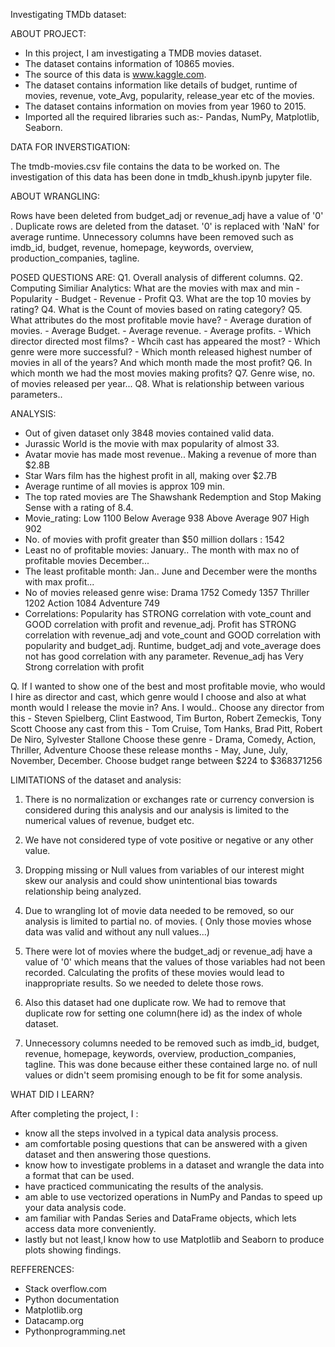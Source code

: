 Investigating TMDb dataset:

ABOUT PROJECT:

  -  In this project, I am investigating a TMDB movies dataset. 
  -  The dataset contains information of 10865 movies.
  -  The source of this data is www.kaggle.com. 
  -  The dataset contains information like details of budget, runtime of movies, revenue, vote_Avg, popularity, release_year etc of the movies.
  -  The dataset contains information on movies from year 1960 to 2015.
  -  Imported all the required libraries such as:-
     Pandas, NumPy, Matplotlib, Seaborn.



DATA FOR INVERSTIGATION:

The tmdb-movies.csv file contains the data to be worked on. 
The investigation of this data has been done in tmdb_khush.ipynb jupyter file.



ABOUT WRANGLING:

Rows have been deleted from budget_adj or revenue_adj have a value of '0' .
Duplicate rows are deleted from the dataset.
'0' is replaced with 'NaN' for average runtime.
Unnecessory columns have been removed such as imdb_id, budget, revenue, homepage, keywords, overview, production_companies, tagline.



POSED QUESTIONS ARE:
Q1. Overall analysis of different columns.
Q2. Computing Similiar Analytics: What are the movies with max and min
        - Popularity
        - Budget
        - Revenue
        - Profit
Q3. What are the top 10 movies by rating?
Q4. What is the Count of movies based on rating category?
Q5. What attributes do the most profitable movie have?
         -   Average duration of movies.
         -   Average Budget.
         -   Average revenue.
         -   Average profits.
         -   Which director directed most films?
         -   Whcih cast has appeared the most?
         -   Which genre were more successful?
         -   Which month released highest number of movies in all of the years? And which month made the most profit?
Q6. In which month we had the most movies making profits?
Q7. Genre wise, no. of movies released per year...
Q8. What is relationship between various parameters..



ANALYSIS:

* Out of given dataset only 3848 movies contained valid data.
* Jurassic World is the movie with max popularity of almost 33.
* Avatar movie has made most revenue.. Making a revenue of more than $2.8B
* Star Wars film has the highest profit in all, making over $2.7B
* Average runtime of all movies is approx 109 min.
* The top rated movies are The Shawshank Redemption and Stop Making Sense with a rating of 8.4.
* Movie_rating:
    Low 1100
    Below Average 938
    Above Average 907
    High 902
* No. of movies with profit greater than $50 million dollars : 1542
* Least no of profitable movies: January.. The month with max no of profitable movies December...
* The least profitable month: Jan..  June and December were the months with max profit...
* No of movies released genre wise:
     Drama 1752
     Comedy 1357
     Thriller 1202
     Action 1084
     Adventure 749
* Correlations:
    Popularity has STRONG correlation with vote_count and GOOD correlation with profit and revenue_adj.
    Profit has STRONG correlation with revenue_adj and vote_count and GOOD correlation with popularity and budget_adj.
    Runtime, budget_adj and vote_average does not has good correlation with any parameter.
    Revenue_adj has Very Strong correlation with profit

Q. If I wanted to show one of the best and most profitable movie, who would I hire as director and cast, which genre would I choose and also at what month would I release the movie in?
Ans. I would..
          Choose any director from this - Steven Spielberg, Clint Eastwood, Tim Burton, Robert Zemeckis, Tony Scott
          Choose any cast from this - Tom Cruise, Tom Hanks, Brad Pitt, Robert De Niro, Sylvester Stallone
          Choose these genre - Drama, Comedy, Action, Thriller, Adventure
          Choose these release months - May, June, July, November, December.
          Choose budget range between $224 to  $368371256




LIMITATIONS of the dataset and analysis:

1. There is no normalization or exchanges rate or currency conversion is considered during this analysis and our analysis is limited to the numerical values of revenue, budget etc.

2. We have not considered type of vote positive or negative or any other value.

3. Dropping missing or Null values from variables of our interest might skew our analysis and could show unintentional bias towards relationship being analyzed.

4. Due to wrangling lot of movie data needed to be removed, so our analysis is limited to partial no. of movies. ( Only those movies whose data was valid and without any null values...)

5. There were lot of movies where the budget_adj or revenue_adj have a value of '0' which means that the values of those variables had not been recorded. Calculating the profits of these movies would lead to inappropriate results. So we needed to delete those rows.

6. Also this dataset had one duplicate row. We had to remove that duplicate row for setting one column(here id) as the index of whole dataset.

7. Unnecessory columns needed to be removed such as imdb_id, budget, revenue, homepage, keywords, overview, production_companies, tagline. This was done because either these contained large no. of null values or didn't seem promising enough to be fit for some analysis.




WHAT DID I LEARN?

After completing the project, I :
* know all the steps involved in a typical data analysis process.
* am comfortable posing questions that can be answered with a given dataset and then answering those questions.
* know how to investigate problems in a dataset and wrangle the data into a format that can be used.
* have practiced communicating the results of the analysis.
* am able to use vectorized operations in NumPy and Pandas to speed up your data analysis code.
* am familiar with Pandas Series and DataFrame objects, which lets access data more conveniently.
* lastly but not least,I  know how to use Matplotlib and Seaborn to produce plots showing findings.



REFFERENCES:

- Stack overflow.com
- Python documentation
- Matplotlib.org
- Datacamp.org
- Pythonprogramming.net